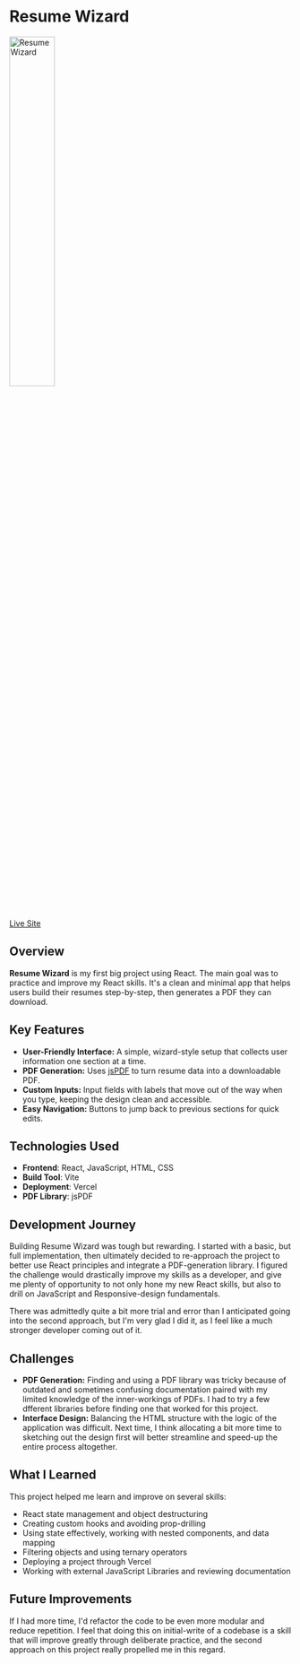 # Resume Wizard

[<img alt="Resume Wizard" width="40%" src="https://github.com/josephdanielm/resume-wizard/assets/137225181/45318b66-5c3c-4ed6-8b85-d60a364343a2" />](https://resume-wizard-six.vercel.app/)

[Live Site](https://resume-wizard-six.vercel.app/)

## Overview
**Resume Wizard** is my first big project using React. The main goal was to practice and improve my React skills.
It's a clean and minimal app that helps users build their resumes step-by-step, then generates a PDF they can download.

## Key Features
- **User-Friendly Interface:** A simple, wizard-style setup that collects user information one section at a time.
- **PDF Generation:** Uses [jsPDF](https://github.com/parallax/jsPDF) to turn resume data into a downloadable PDF.
- **Custom Inputs:** Input fields with labels that move out of the way when you type, keeping the design clean and accessible.
- **Easy Navigation:** Buttons to jump back to previous sections for quick edits.

## Technologies Used
- **Frontend**: React, JavaScript, HTML, CSS
- **Build Tool**: Vite
- **Deployment**: Vercel
- **PDF Library**: jsPDF

## Development Journey
Building Resume Wizard was tough but rewarding. I started with a basic, but full implementation, then ultimately decided to re-approach the project to better use React principles and integrate a PDF-generation library. I figured the challenge would drastically improve my skills as a developer, and give me plenty of opportunity to not only hone my new React skills, but also to drill on JavaScript and Responsive-design fundamentals. 

There was admittedly quite a bit more trial and error than I anticipated going into the second approach, but I'm very glad I did it, as I feel like a much stronger developer coming out of it.

## Challenges
- **PDF Generation:** Finding and using a PDF library was tricky because of outdated and sometimes confusing documentation paired with my limited knowledge of the inner-workings of PDFs. I had to try a few dfferent libraries before finding one that worked for this project.
- **Interface Design:** Balancing the HTML structure with the logic of the application was difficult. Next time, I think allocating a bit more time to sketching out the design first will better streamline and speed-up the entire process altogether.

## What I Learned
This project helped me learn and improve on several skills:
- React state management and object destructuring
- Creating custom hooks and avoiding prop-drilling
- Using state effectively, working with nested components, and data mapping
- Filtering objects and using ternary operators
- Deploying a project through Vercel
- Working with external JavaScript Libraries and reviewing documentation

## Future Improvements
If I had more time, I'd refactor the code to be even more modular and reduce repetition. I feel that doing this on initial-write of a codebase is a skill that will improve greatly through deliberate practice, and the second approach on this project really propelled me in this regard.
